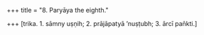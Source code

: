 +++
title = "8. Paryāya the eighth."

+++
[trika. 1. sāmny uṣṇih; 2. prājāpatyā ’nuṣṭubh; 3. ārcī pan̄kti.]
